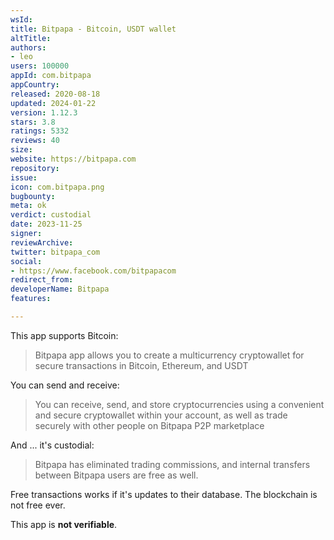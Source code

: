 ```yaml
---
wsId: 
title: Bitpapa - Bitcoin, USDT wallet
altTitle: 
authors:
- leo
users: 100000
appId: com.bitpapa
appCountry: 
released: 2020-08-18
updated: 2024-01-22
version: 1.12.3
stars: 3.8
ratings: 5332
reviews: 40
size: 
website: https://bitpapa.com
repository: 
issue: 
icon: com.bitpapa.png
bugbounty: 
meta: ok
verdict: custodial
date: 2023-11-25
signer: 
reviewArchive: 
twitter: bitpapa_com
social:
- https://www.facebook.com/bitpapacom
redirect_from: 
developerName: Bitpapa
features: 

---
```


This app supports Bitcoin:

> Bitpapa app allows you to create a multicurrency cryptowallet for secure
  transactions in Bitcoin, Ethereum, and USDT

You can send and receive:

> You can receive, send, and store cryptocurrencies using a convenient and
  secure cryptowallet within your account, as well as trade securely with other
  people on Bitpapa P2P marketplace

And ... it's custodial:

> Bitpapa has eliminated trading commissions, and internal transfers between
  Bitpapa users are free as well.

Free transactions works if it's updates to their database. The blockchain is not
free ever.

This app is **not verifiable**.
